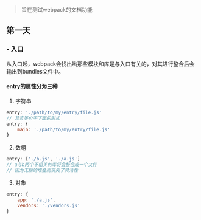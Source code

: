 >旨在测试webpack的文档功能

## 第一天

### - 入口
从入口起，webpack会找出哟那些模块和库是与入口有关的，对其进行整合后会输出到bundles文件中。

#### entry的属性分为三种
1. 字符串
```js
entry: './path/to/my/entry/file.js'
// 其实等价于下面的形式
entry: {
    main: './path/to/my/entry/file.js'
}
```
2. 数组
```js
entry: ['./b.js', './a.js']
// a与b两个不相关的库将会整合成一个文件
// 因为无脑的堆叠而丧失了灵活性
```
3. 对象
```js
entry: {
    app: './a.js',
    vendors: './vendors.js'
}
```